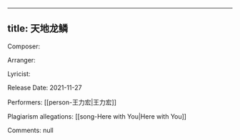 
---
title: 天地龙鳞
---
Composer: 

Arranger: 

Lyricist: 

Release Date: 2021-11-27

Performers: [[person-王力宏|王力宏]]

Plagiarism allegations:
[[song-Here with You|Here with You]]

Comments:
null
